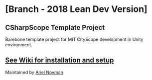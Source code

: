 # [Branch - 2018 Lean Dev Version] 
## CSharpScope Template Project

Barebone template project for MIT CityScope development in Unity environment.

[See Wiki for installation and setup](https://github.com/CityScope/CSharpScope_Template/blob/master/wiki.md)
---
Maintained by [Ariel Noyman](arielnoyman.com)
